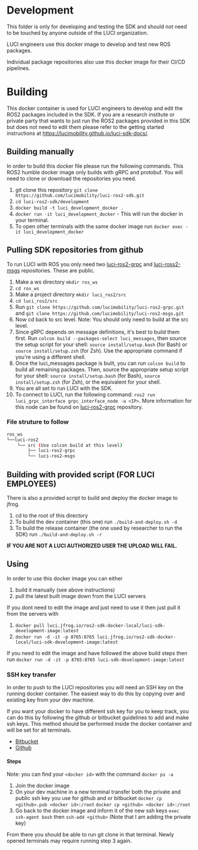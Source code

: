 # Development
This folder is only for developing and testing the SDK and should not need to be touched by anyone outside of the LUCI organization.

LUCI engineers use this docker image to develop and test new ROS packages.

Individual package repositories also use this docker image for their CI/CD pipelines.

# Building

This docker container is used for LUCI engineers to develop and edit the ROS2 packages included in the SDK. If you are a research institute or private party that wants to just run the ROS2 packages provided in this SDK but does not need to edit them please refer to the getting started instructions at https://lucimobility.github.io/luci-sdk-docs/.

## Building manually

In order to build this docker file please run the following commands. This ROS2 humble docker image only builds with gRPC and protobuf. You will need to clone or download the repositories you need. 
1. git clone this repository `git clone https://github.com/lucimobility/luci-ros2-sdk.git`
2. `cd luci-ros2-sdk/development`
3. `docker build -t luci_development_docker .`
4. `docker run -it luci_development_docker` - This will run the docker in your terminal.
5. To open other terminals with the same docker image run `docker exec -it luci_development_docker`

## Pulling SDK repositories from github
To run LUCI with ROS you only need two [luci-ros2-grpc](https://github.com/lucimobility/luci-ros2-grpc) and [luci-ross2-msgs](https://github.com/lucimobility/luci-ros2-msgs) repositories. These are public. 

1. Make a ws directory `mkdir ros_ws`
2. `cd ros_ws`
3. Make a project directory `mkdir luci_ros2/src`
4. `cd luci_ros2/src`
5. Run `git clone https://github.com/lucimobility/luci-ros2-grpc.git` and `git clone https://github.com/lucimobility/luci-ros2-msgs.git`
6. Now cd back to src level. Note: You should only need to build at the src level. 
7. Since gRPC depends on message definitions, it's best to build them first. Run `colcon build --packages-select luci_messages`, then source the setup script for your shell: `source install/setup.bash` (for Bash) or `source install/setup.zsh` (for Zsh). Use the appropriate command if you're using a different shell.
8. Once the luci_messages package is built, you can run `colcon build` to build all remaining packages. Then, source the appropriate setup script for your shell: `source install/setup.bash` (for Bash), `source install/setup.zsh` (for Zsh), or the equivalent for your shell. 
9. You are all set to run LUCI with the SDK.
10. To connect to LUCI, run the following command: `ros2 run luci_grpc_interface grpc_interface_node -a <IP>`. More information for this node can be found on [luci-ros2-grpc](https://github.com/lucimobility/luci-ros2-grpc) repository.

### File struture to follow
```bash
ros_ws
└──luci-ros2
    └── src (Use colcon build at this level)
        ├── luci-ros2-grpc
        └── luci-ros2-msgs
```

## Building with provided script (FOR LUCI EMPLOYEES)

There is also a provided script to build and deploy the docker image to jfrog. 
1. cd to the root of this directory
2. To build the dev container (this one) run `./build-and-deploy.sh -d`
3. To build the release container (the one used by researcher to run the SDK) run `./build-and-deploy.sh -r`

<b>IF YOU ARE NOT A LUCI AUTHORIZED USER THE UPLOAD WILL FAIL.</b>

## Using
In order to use this docker image you can either 
1. build it manually (see above instructions)
2. pull the latest built image down from the LUCI servers

If you dont need to edit the image and just need to use it then just pull it from the servers with 
1. `docker pull luci.jfrog.io/ros2-sdk-docker-local/luci-sdk-development-image:latest`
2. `docker run -d -it -p 8765:8765 luci.jfrog.io/ros2-sdk-docker-local/luci-sdk-development-image:latest`

If you need to edit the image and have followed the above build steps then run 
`docker run -d -it -p 8765:8765 luci-sdk-development-image:latest`


### SSH key transfer
In order to push to the LUCI repositories you will need an SSH key on the running docker container. The easiest way to do this by copying over and existing key from your dev machine. 

If you want your docker to have different ssh key for you to keep track, you can do this by following the github or bitbucket guidelines to add and make ssh keys. This method should be performed inside the docker container and will be set for all terminals.
- [Bitbucket](https://support.atlassian.com/bitbucket-cloud/docs/set-up-personal-ssh-keys-on-linux/)
- [Github](https://docs.github.com/en/authentication/connecting-to-github-with-ssh/generating-a-new-ssh-key-and-adding-it-to-the-ssh-agent)

#### Steps
Note: you can find your `<docker id>` with the command `docker ps -a`

1. Join the docker image 
2. On your dev machine in a new terminal transfer both the private and public ssh key you use for github and or bitbucket
`docker cp <github>.pub <docker id>:/root`
`docker cp <github> <docker id>:/root`
3. Go back to the docker image and inform it of the new ssh keys `exec ssh-agent bash` then `ssh-add <github>` (Note that I am adding the private key) 

From there you should be able to run git clone in that terminal. Newly opened terminals may require running step 3 again.